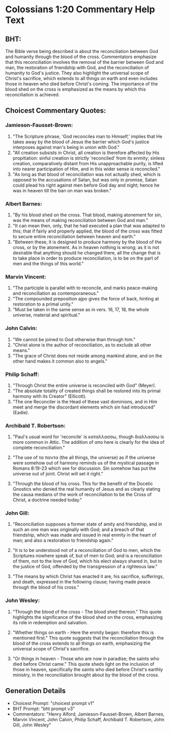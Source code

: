# Colossians 1:20 Commentary Help Text

## BHT:
The Bible verse being described is about the reconciliation between God and humanity through the blood of the cross. Commentators emphasize that this reconciliation involves the removal of the barrier between God and man, the restoration of friendship with God, and the reconciliation of humanity to God's justice. They also highlight the universal scope of Christ's sacrifice, which extends to all things on earth and even includes those in heaven who died before Christ's coming. The importance of the blood shed on the cross is emphasized as the means by which this reconciliation is achieved.

## Choicest Commentary Quotes:
### Jamieson-Fausset-Brown:
1. "The Scripture phrase, 'God reconciles man to Himself,' implies that He takes away by the blood of Jesus the barrier which God's justice interposes against man's being in union with God."
2. "All creation subsists in Christ, all creation is therefore affected by His propitiation: sinful creation is strictly 'reconciled' from its enmity; sinless creation, comparatively distant from His unapproachable purity, is lifted into nearer participation of Him, and in this wider sense is reconciled."
3. "As long as that blood of reconciliation was not actually shed, which is opposed to the accusations of Satan, but was only in promise, Satan could plead his right against men before God day and night; hence he was in heaven till the ban on man was broken."

### Albert Barnes:
1. "By his blood shed on the cross. That blood, making atonement for sin, was the means of making reconciliation between God and man."
2. "It can mean then, only, that he had executed a plan that was adapted to this; that if fairly and properly applied, the blood of the cross was fitted to secure entire reconciliation between heaven and earth."
3. "Between these, it is designed to produce harmony by the blood of the cross, or by the atonement. As in heaven nothing is wrong; as it is not desirable that anything should he changed there, all the change that is to take place in order to produce reconciliation, is to be on the part of men and the things of this world."

### Marvin Vincent:
1. "The participle is parallel with to reconcile, and marks peace-making and reconciliation as contemporaneous."
2. "The compounded preposition ajpo gives the force of back, hinting at restoration to a primal unity."
3. "Must be taken in the same sense as in vers. 16, 17, 18, the whole universe, material and spiritual."

### John Calvin:
1. "We cannot be joined to God otherwise than through him."
2. "Christ alone is the author of reconciliation, as to exclude all other means."
3. "The grace of Christ does not reside among mankind alone, and on the other hand makes it common also to angels."

### Philip Schaff:
1. "Through Christ the entire universe is reconciled with God" (Meyer).
2. "The absolute totality of created things shall be restored into its primal harmony with its Creator" (Ellicott).
3. "The one Reconciler is the Head of these vast dominions, and in Him meet and merge the discordant elements which sin had introduced" (Eadie).

### Archibald T. Robertson:
1. "Paul's usual word for 'reconcile' is καταλλασσω, though διαλλασσω is more common in Attic. The addition of απο here is clearly for the idea of complete reconciliation." 

2. "The use of τα παντα (the all things, the universe) as if the universe were somehow out of harmony reminds us of the mystical passage in Romans 8:19-23 which see for discussion. Sin somehow has put the universe out of joint. Christ will set it right."

3. "Through the blood of his cross. This for the benefit of the Docetic Gnostics who denied the real humanity of Jesus and as clearly stating the causa medians of the work of reconciliation to be the Cross of Christ, a doctrine needed today."

### John Gill:
1. "Reconciliation supposes a former state of amity and friendship, and in such an one man was originally with God; and a breach of that friendship, which was made and issued in real enmity in the heart of man; and also a restoration to friendship again." 

2. "It is to be understood not of a reconciliation of God to men, which the Scriptures nowhere speak of, but of men to God; and is a reconciliation of them, not to the love of God, which his elect always shared in, but to the justice of God, offended by the transgression of a righteous law."

3. "The means by which Christ has enacted it are, his sacrifice, sufferings, and death, expressed in the following clause; having made peace through the blood of his cross."

### John Wesley:
1. "Through the blood of the cross - The blood shed thereon." This quote highlights the significance of the blood shed on the cross, emphasizing its role in redemption and salvation.

2. "Whether things on earth - Here the enmity began: therefore this is mentioned first." This quote suggests that the reconciliation through the blood of the cross extends to all things on earth, emphasizing the universal scope of Christ's sacrifice.

3. "Or things in heaven - Those who are now in paradise; the saints who died before Christ came." This quote sheds light on the inclusion of those in heaven, specifically the saints who died before Christ's earthly ministry, in the reconciliation brought about by the blood of the cross.


## Generation Details
- Choicest Prompt: "choicest prompt v1"
- BHT Prompt: "bht prompt v3"
- Commentators: "Henry Alford, Jamieson-Fausset-Brown, Albert Barnes, Marvin Vincent, John Calvin, Philip Schaff, Archibald T. Robertson, John Gill, John Wesley"
